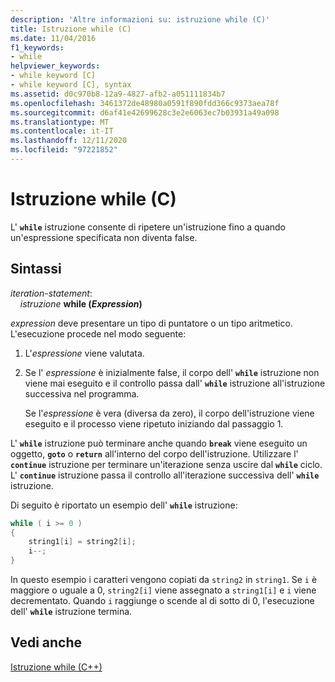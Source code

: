 ```yaml
---
description: 'Altre informazioni su: istruzione while (C)'
title: Istruzione while (C)
ms.date: 11/04/2016
f1_keywords:
- while
helpviewer_keywords:
- while keyword [C]
- while keyword [C], syntax
ms.assetid: d0c970b8-12a9-4827-afb2-a051111834b7
ms.openlocfilehash: 3461372de48980a0591f890fdd366c9373aea78f
ms.sourcegitcommit: d6af41e42699628c3e2e6063ec7b03931a49a098
ms.translationtype: MT
ms.contentlocale: it-IT
ms.lasthandoff: 12/11/2020
ms.locfileid: "97221852"
---
```

# <a name="while-statement-c"></a>Istruzione while (C)

L' **`while`** istruzione consente di ripetere un'istruzione fino a quando un'espressione specificata non diventa false.

## <a name="syntax"></a>Sintassi

*iteration-statement*:<br/>
&nbsp;&nbsp;&nbsp;&nbsp;*istruzione* **while (***Expression***)**      

*expression* deve presentare un tipo di puntatore o un tipo aritmetico. L'esecuzione procede nel modo seguente:

1. L'*espressione* viene valutata.

1. Se l' *espressione* è inizialmente false, il corpo dell' **`while`** istruzione non viene mai eseguito e il controllo passa dall' **`while`** istruzione all'istruzione successiva nel programma.

   Se l'*espressione* è vera (diversa da zero), il corpo dell'istruzione viene eseguito e il processo viene ripetuto iniziando dal passaggio 1.

L' **`while`** istruzione può terminare anche quando **`break`** viene eseguito un oggetto, **`goto`** o **`return`** all'interno del corpo dell'istruzione. Utilizzare l' **`continue`** istruzione per terminare un'iterazione senza uscire dal **`while`** ciclo. L' **`continue`** istruzione passa il controllo all'iterazione successiva dell' **`while`** istruzione.

Di seguito è riportato un esempio dell' **`while`** istruzione:

```C
while ( i >= 0 )
{
    string1[i] = string2[i];
    i--;
}
```

In questo esempio i caratteri vengono copiati da `string2` in `string1`. Se `i` è maggiore o uguale a 0, `string2[i]` viene assegnato a `string1[i]` e `i` viene decrementato. Quando `i` raggiunge o scende al di sotto di 0, l'esecuzione dell' **`while`** istruzione termina.

## <a name="see-also"></a>Vedi anche

[Istruzione while (C++)](../cpp/while-statement-cpp.md)
